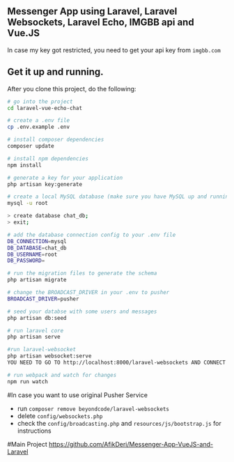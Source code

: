 ## Messenger App using Laravel, Laravel Websockets, Laravel Echo, IMGBB api and Vue.JS 

In case my key got restricted, you need to get your api key from `imgbb.com`

## Get it up and running.

After you clone this project, do the following:

```bash
# go into the project
cd laravel-vue-echo-chat

# create a .env file
cp .env.example .env

# install composer dependencies
composer update

# install npm dependencies
npm install

# generate a key for your application
php artisan key:generate

# create a local MySQL database (make sure you have MySQL up and running)
mysql -u root

> create database chat_db;
> exit;

# add the database connection config to your .env file
DB_CONNECTION=mysql
DB_DATABASE=chat_db
DB_USERNAME=root
DB_PASSWORD=

# run the migration files to generate the schema
php artisan migrate

# change the BROADCAST_DRIVER in your .env to pusher
BROADCAST_DRIVER=pusher

# seed your databse with some users and messages
php artisan db:seed

# run laravel core
php artisan serve

#run laravel-websocket
php artisan websocket:serve
YOU NEED TO GO TO http://localhost:8000/laravel-websockets AND CONNECT FOR THE FIRST TIME FOR THE WEBSOCKETS TO WORK 

# run webpack and watch for changes
npm run watch
```
#In case you want to use original Pusher Service
* run ```composer remove beyondcode/laravel-websockets```
* delete `config/websockets.php`
* check the `config/broadcasting.php` and `resources/js/bootstrap.js` for instructions

#Main Project
https://github.com/AfikDeri/Messenger-App-VueJS-and-Laravel
